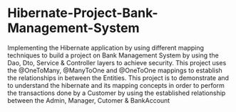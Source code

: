 # Hibernate-Project-Bank-Management-System
Implementing the Hibernate application by using different mapping techniques to build a project on Bank Management System by using the Dao, Dto, Service & Controller layers to achieve security.
This project uses the @OneToMany, @ManyToOne and @OneToOne mappings to establish the relationships in between the Entities.
This project is to demonstrate and to understand the hibernate and its mapping concepts in order to perform the transactions done by a Customer by using the established relationship between the Admin, Manager, Cutomer & BankAccount
